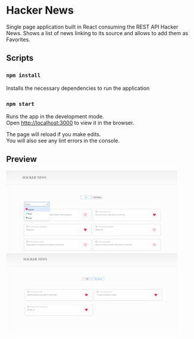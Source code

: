 # Hacker News

Single page application built in React consuming the REST API Hacker News. Shows a list of news linking to its source and allows to add them as Favorites.

## Scripts

### `npm install`

Installs the necessary dependencies to run the application

### `npm start`

Runs the app in the development mode.\
Open [http://localhost:3000](http://localhost:3000) to view it in the browser.

The page will reload if you make edits.\
You will also see any lint errors in the console.

## Preview

<img align="center" width= "460px" src="https://raw.githubusercontent.com/ameg47/ameg47/master/images/Home.jpg" />
<img align="center" width= "460px" src="https://raw.githubusercontent.com/ameg47/ameg47/master/images/Favs.jpg" />


